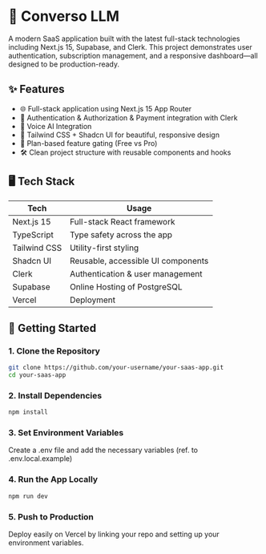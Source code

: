 # 🚀 Converso LLM

A modern SaaS application built with the latest full-stack technologies including Next.js 15, Supabase, and Clerk. This project demonstrates user authentication, subscription management, and a responsive dashboard—all designed to be production-ready.

## ✨ Features

- 🌐 Full-stack application using Next.js 15 App Router
- 🔐 Authentication & Authorization & Payment integration with Clerk
- 🧠 Voice AI Integration
- 🌈 Tailwind CSS + Shadcn UI for beautiful, responsive design
- 🧱 Plan-based feature gating (Free vs Pro)
- 🛠️ Clean project structure with reusable components and hooks

## 🖥️ Tech Stack

| Tech         | Usage                               |
|--------------|-------------------------------------|
| Next.js 15   | Full-stack React framework          |
| TypeScript   | Type safety across the app          |
| Tailwind CSS | Utility-first styling               |
| Shadcn UI    | Reusable, accessible UI components  |
| Clerk        | Authentication & user management    |
| Supabase     | Online Hosting of PostgreSQL        |
| Vercel       | Deployment                          |

## 🚧 Getting Started

### 1. Clone the Repository

```bash
git clone https://github.com/your-username/your-saas-app.git
cd your-saas-app
```

### 2. Install Dependencies

```bash
npm install
```

### 3. Set Environment Variables

Create a .env file and add the necessary variables (ref. to .env.local.example)


### 4. Run the App Locally

```bash
npm run dev
```

### 5. Push to Production

Deploy easily on Vercel by linking your repo and setting up your environment variables.

